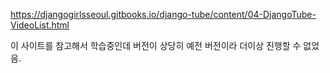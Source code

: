https://djangogirlsseoul.gitbooks.io/django-tube/content/04-DjangoTube-VideoList.html

이 사이트를 참고해서 학습중인데 버전이 상당히 예전 버전이라 더이상 진행할 수 없었음.